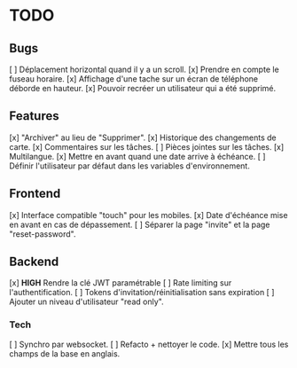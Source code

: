 # TODO

## Bugs

[ ] Déplacement horizontal quand il y a un scroll.
[x] Prendre en compte le fuseau horaire.
[x] Affichage d'une tache sur un écran de téléphone déborde en hauteur.
[x] Pouvoir recréer un utilisateur qui a été supprimé.

## Features

[x] "Archiver" au lieu de "Supprimer".
[x] Historique des changements de carte.
[x] Commentaires sur les tâches.
[ ] Pièces jointes sur les tâches.
[x] Multilangue.
[x] Mettre en avant quand une date arrive à échéance.
[ ] Définir l'utilisateur par défaut dans les variables d'environnement.

## Frontend

[x] Interface compatible "touch" pour les mobiles.
[x] Date d'échéance mise en avant en cas de dépassement.
[ ] Séparer la page "invite" et la page "reset-password".

## Backend

[x] **HIGH** Rendre la clé JWT paramétrable
[ ] Rate limiting sur l'authentification.
[ ] Tokens d'invitation/réinitialisation sans expiration
[ ] Ajouter un niveau d'utilisateur "read only".

### Tech

[ ] Synchro par websocket.
[ ] Refacto + nettoyer le code.
[x] Mettre tous les champs de la base en anglais.
